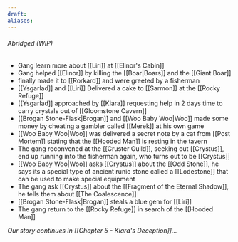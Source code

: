 ```yaml
---
draft: 
aliases:
---
```

###### Abridged (WIP)
- Gang learn more about [[Liri]] at [[Elinor's Cabin]]
- Gang helped [[Elinor]] by killing the [[Boar|Boars]] and the [[Giant Boar]]
- finally made it to [[Rorkard]] and were greeted by a fisherman
- [[Ysgarlad]] and [[Liri]] Delivered a cake to [[Sarmon]] at the [[Rocky Refuge]]
- [[Ysgarlad]] approached by [[Kiara]] requesting help in 2 days time to carry crystals out of [[Gloomstone Cavern]]
- [[Brogan Stone-Flask|Brogan]] and [[Woo Baby Woo|Woo]] made some money by cheating a gambler called [[Merek]] at his own game
- [[Woo Baby Woo|Woo]] was delivered a secret note by a cat from [[Post Mortem]] stating that the [[Hooded Man]] is resting in the tavern
- The gang reconvened at the [[Cruster Guild]], seeking out [[Crystus]], end up running into the fisherman again, who turns out to be [[Crystus]]
- [[Woo Baby Woo|Woo]] asks [[Crystus]] about the [[Odd Stone]], he says its a special type of ancient runic stone called a [[Lodestone]] that can be used to make special equipment
- The gang ask [[Crystus]] about the [[Fragment of the Eternal Shadow]], he tells them about [[The Coalescence]]
- [[Brogan Stone-Flask|Brogan]] steals a blue gem for [[Liri]]
- The gang return to the [[Rocky Refuge]] in search of the [[Hooded Man]]

*Our story continues in [[Chapter 5 - Kiara's Deception]]...*